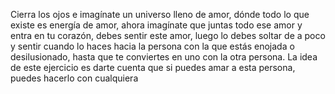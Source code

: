 Cierra los ojos e imagínate un universo lleno de amor, dónde todo lo que existe es energía de amor, ahora imagínate que juntas todo ese amor y entra en tu corazón, debes sentir este amor, luego lo debes soltar de a poco y sentir cuando lo haces hacia la persona con la que estás enojada o desilusionado, hasta que te conviertes en uno con la otra persona. La idea de este ejercicio es darte cuenta que si puedes amar a esta persona, puedes hacerlo con cualquiera